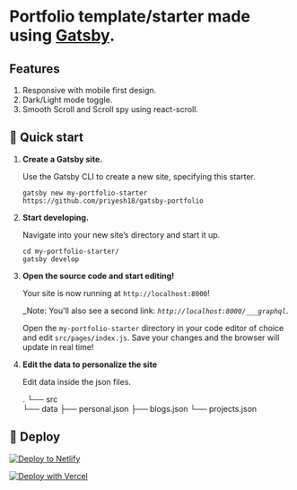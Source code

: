 
# Portfolio template/starter made using [Gatsby](https://www.gatsbyjs.org/).

## Features

1.  Responsive with mobile first design.
1.  Dark/Light mode toggle.
1.  Smooth Scroll and Scroll spy using react-scroll.

## 🚀 Quick start

1.  **Create a Gatsby site.**

    Use the Gatsby CLI to create a new site, specifying this starter.

    ```shell
    gatsby new my-portfolio-starter https://github.com/priyesh18/gatsby-portfolio
    ```

1.  **Start developing.**

    Navigate into your new site’s directory and start it up.

    ```shell
    cd my-portfolio-starter/
    gatsby develop
    ```

1.  **Open the source code and start editing!**

    Your site is now running at `http://localhost:8000`!

    _Note: You'll also see a second link: _`http://localhost:8000/___graphql`_. 

    Open the `my-portfolio-starter` directory in your code editor of choice and edit `src/pages/index.js`. Save your changes and the browser will update in real time!

1.  **Edit the data to personalize the site**

    Edit data inside the json files.

    .
    └── src  
        └── data
            ├── personal.json
            ├── blogs.json
            └── projects.json

## 💫 Deploy

[![Deploy to Netlify](https://www.netlify.com/img/deploy/button.svg)](https://app.netlify.com/start/deploy?repository=https://github.com/priyesh18/gatsby-portfolio)

[![Deploy with Vercel](https://vercel.com/button)](https://vercel.com/import/project?template=https://github.com/priyesh18/gatsby-portfolio)
